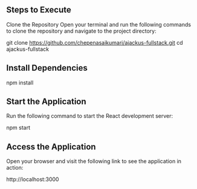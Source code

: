 ## Steps to Execute

Clone the Repository
Open your terminal and run the following commands to clone the repository and navigate to the project directory:

git clone https://github.com/chepenasaikumari/ajackus-fullstack.git
cd ajackus-fullstack

## Install Dependencies

npm install

## Start the Application
Run the following command to start the React development server:

npm start

## Access the Application
Open your browser and visit the following link to see the application in action:

http://localhost:3000
